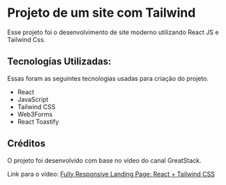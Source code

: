 # Projeto de um site com Tailwind

Esse projeto foi o desenvolvimento de site moderno utilizando React JS e Tailwind Css.

## Tecnologias Utilizadas:

Essas foram as seguintes tecnologias usadas para criação do projeto.

* React
* JavaScript
* Tailwind CSS
* Web3Forms
* React Toastify

## Créditos

O projeto foi desenvolvido com base no vídeo do canal GreatStack.

Link para o vídeo: <a href="https://www.youtube.com/watch?v=AdcUinE5iYo"> Fully Responsive Landing Page: React + Tailwind CSS </a>
